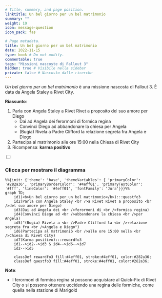 ```yaml
---
# Title, summary, and page position.
linktitle: Un bel giorno per un bel matrimonio
summary: ""
weight: 10
icon: message-question
icon_pack: fas

# Page metadata.
title: Un bel giorno per un bel matrimonio
date: 2022-11-15
type: book # Do not modify.
commentable: true
tags: "Missioni nascoste di Fallout 3"
hidden: true # Visibile nella sidebar
private: false # Nascosto dalle ricerche
---
```


<div class="fo3">

*Un bel giorno per un bel matrimonio* è una missione nascosta di Fallout 3. È data da Angela Staley a Rivet City.

**Riassunto**:
1. Parla con Angela Staley a Rivet Rivet a proposito del suo amore per Diego
   - Dai ad Angela dei ferormoni di formica regina
   - Convinci Diego ad abbandonare la chiesa per Angela
   - (Bugia) Rivela a Padre Clifford la relazione segreta fra Angela e Diego
2. Partecipa al matrimonio alle ore 15:00 nella Chiesa di Rivet City
3. Ricompensa: **karma positivo** 


<section class="chart-collapse">
<input type="checkbox" name="collapse2" id="handle2">
<h3 class="handle">
<label for="handle2">Clicca per mostrare il diagramma</label>
</h3>
<div class="content">

```mermaid
%%{init: {'theme': 'base', 'themeVariables': { 'primaryColor': '#282a36', 'primaryBorderColor': '#4eff01', 'primaryTextColor': '#fff', 'lineColor': '#4eff01', 'fontFamily': 'Jura'}}}%%
graph TD;
    id1(<b>Un bel giorno per un bel matrimonio</b>):::questfo3
    id2(Parla con Angela Staley <br />a Rivet Rivet a proposito <br />del suo amore per Diego)
    id3(Dai ad Angela dei <br />ferormoni di <br />formica regina)
    id4(Convinci Diego ad <br />abbandonare la chiesa <br />per Angela)
    id5("(Bugia) Rivela a <br />Padre Clifford la <br />relazione segreta fra <br />Angela e Diego")
    id6(Partecipa al matrimonio <br />alle ore 15:00 nella <br />Chiesa di Rivet City)
    id7(Karma positivo):::rewardfo3 
    id1-->id2-->id3 & id4-->id6-->id7
    id2-->id5
    
    classDef rewardfo3 fill:#4eff01, stroke:#4eff01, color:#282a36;
    classDef questfo3 fill:#4eff01, stroke:#4eff01, color:#282a36;
```

</div>
</section>

**Note**:
- I ferormoni di formica regina si possono acquistare al Quick-Fix di Rivet City o si possono ottenere uccidendo una regina delle formiche, come quella nella stazione di Marigold


</div>